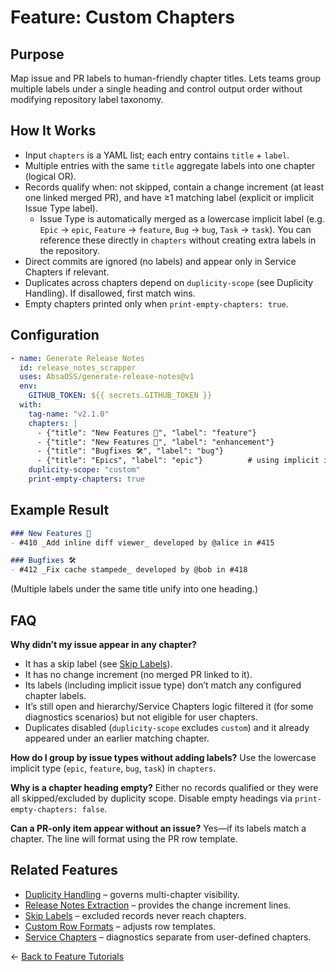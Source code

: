 # Feature: Custom Chapters

## Purpose
Map issue and PR labels to human-friendly chapter titles. Lets teams group multiple labels under a single heading and control output order without modifying repository label taxonomy.

## How It Works
- Input `chapters` is a YAML list; each entry contains `title` + `label`.
- Multiple entries with the same `title` aggregate labels into one chapter (logical OR).
- Records qualify when: not skipped, contain a change increment (at least one linked merged PR), and have ≥1 matching label (explicit or implicit Issue Type label).
  - Issue Type is automatically merged as a lowercase implicit label (e.g. `Epic` → `epic`, `Feature` → `feature`, `Bug` → `bug`, `Task` → `task`). You can reference these directly in `chapters` without creating extra labels in the repository.
- Direct commits are ignored (no labels) and appear only in Service Chapters if relevant.
- Duplicates across chapters depend on `duplicity-scope` (see Duplicity Handling). If disallowed, first match wins.
- Empty chapters printed only when `print-empty-chapters: true`.

## Configuration
```yaml
- name: Generate Release Notes
  id: release_notes_scrapper
  uses: AbsaOSS/generate-release-notes@v1
  env:
    GITHUB_TOKEN: ${{ secrets.GITHUB_TOKEN }}
  with:
    tag-name: "v2.1.0"
    chapters: |
      - {"title": "New Features 🎉", "label": "feature"}
      - {"title": "New Features 🎉", "label": "enhancement"}
      - {"title": "Bugfixes 🛠", "label": "bug"}
      - {"title": "Epics", "label": "epic"}          # using implicit issue type label
    duplicity-scope: "custom"
    print-empty-chapters: true
```

## Example Result
```markdown
### New Features 🎉
- #410 _Add inline diff viewer_ developed by @alice in #415

### Bugfixes 🛠
- #412 _Fix cache stampede_ developed by @bob in #418
```
(Multiple labels under the same title unify into one heading.)

## FAQ
**Why didn’t my issue appear in any chapter?**
- It has a skip label (see [Skip Labels](./skip_labels.md)).
- It has no change increment (no merged PR linked to it).
- Its labels (including implicit issue type) don’t match any configured chapter labels.
- It’s still open and hierarchy/Service Chapters logic filtered it (for some diagnostics scenarios) but not eligible for user chapters.
- Duplicates disabled (`duplicity-scope` excludes `custom`) and it already appeared under an earlier matching chapter.

**How do I group by issue types without adding labels?**  Use the lowercase implicit type (`epic`, `feature`, `bug`, `task`) in `chapters`.

**Why is a chapter heading empty?** Either no records qualified or they were all skipped/excluded by duplicity scope. Disable empty headings via `print-empty-chapters: false`.

**Can a PR-only item appear without an issue?** Yes—if its labels match a chapter. The line will format using the PR row template.

## Related Features
- [Duplicity Handling](./duplicity_handling.md) – governs multi-chapter visibility.
- [Release Notes Extraction](./release_notes_extraction.md) – provides the change increment lines.
- [Skip Labels](./skip_labels.md) – excluded records never reach chapters.
- [Custom Row Formats](./custom_row_formats.md) – adjusts row templates.
- [Service Chapters](./service_chapters.md) – diagnostics separate from user-defined chapters.

← [Back to Feature Tutorials](../../README.md#feature-tutorials)
